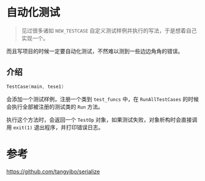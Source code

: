 # 自动化测试

> 见过很多诸如 `NEW_TESTCASE` 自定义测试样例并执行的写法，于是想着自己实现一个。

而且写项目的时候一定要自动化测试，不然难以测到一些边边角角的错误。

## 介绍

```c
TestCase(main, tese1)
```

会添加一个测试样例，注册一个类到 `test_funcs` 中，在 `RunAllTestCases` 的时候会执行全部被注册的测试类的 `Run` 方法。

执行这个方法时，会返回一个 `TestOp` 对象，如果测试失败，对象析构时会直接调用 `exit(1)` 退出程序，并打印错误日志。


# 参考

https://github.com/tangyibo/serialize